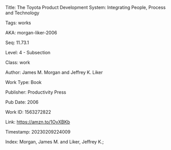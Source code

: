 Title:  The Toyota Product Development System: Integrating People, Process and Technology

Tags:   works

AKA:    morgan-liker-2006

Seq:    11.73.1

Level:  4 - Subsection

Class:  work

Author: James M. Morgan and Jeffrey K. Liker

Work Type: Book

Publisher: Productivity Press

Pub Date: 2006

Work ID: 1563272822

Link:   https://amzn.to/1OvXBKb

Timestamp: 20230209224009

Index:  Morgan, James M. and Liker, Jeffrey K.; 
